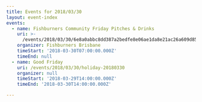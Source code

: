 ```yaml
---
title: Events for 2018/03/30
layout: event-index
events:
  - name: Fishburners Community Friday Pitches & Drinks
    uri: >-
      /events/2018/03/30/6e8a0abbc8dd387a2bedfe8e06ae1da8e21ac26a609d851a3ee936e3436eca6d
    organizer: Fishburners Brisbane
    timeStart: '2018-03-30T07:00:00.000Z'
    timeEnd: null
  - name: Good Friday
    uri: /events/2018/03/30/holiday-20180330
    organizer: null
    timeStart: '2018-03-29T14:00:00.000Z'
    timeEnd: '2018-03-30T14:00:00.000Z'

---
```

